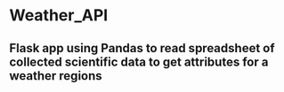 # Weather_API
## Flask app using Pandas to read spreadsheet of collected scientific data to get attributes for a weather regions
